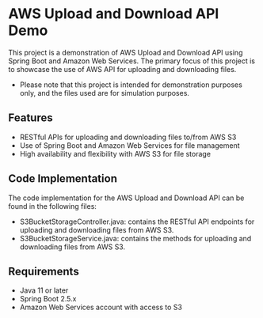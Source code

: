 # AWS Upload and Download API Demo
This project is a demonstration of AWS Upload and Download API using Spring Boot and Amazon Web Services. The primary focus of this project is to showcase the use of AWS API for uploading and downloading files.

- Please note that this project is intended for demonstration purposes only, and the files used are for simulation purposes.

## Features
- RESTful APIs for uploading and downloading files to/from AWS S3
- Use of Spring Boot and Amazon Web Services for file management
- High availability and flexibility with AWS S3 for file storage

## Code Implementation
The code implementation for the AWS Upload and Download API can be found in the following files:

- S3BucketStorageController.java: contains the RESTful API endpoints for uploading and downloading files from AWS S3.
- S3BucketStorageService.java: contains the methods for uploading and downloading files from AWS S3.

## Requirements
- Java 11 or later
- Spring Boot 2.5.x
- Amazon Web Services account with access to S3
